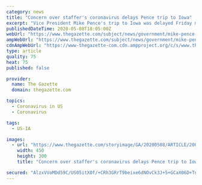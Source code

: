 ```yaml
---
category: news
title: "Concern over staffer's coronavirus delays Pence trip to Iowa"
excerpt: "Vice President Mike Pence's trip to Iowa was delayed Friday morning over concerns a member of his staff with COVID-19 had come in contact with others who were onboard Air Force 2 with Pence and Iowa Sens."
publishedDateTime: 2020-05-08T18:05:00Z
webUrl: "https://www.thegazette.com/subject/news/government/mike-pence-iowa-visit-staffer-tests-positive-coronavirus-20200508"
ampWebUrl: "https://www.thegazette.com/subject/news/government/mike-pence-iowa-visit-staffer-tests-positive-coronavirus-20200508?template=amphtml"
cdnAmpWebUrl: "https://www-thegazette-com.cdn.ampproject.org/c/s/www.thegazette.com/subject/news/government/mike-pence-iowa-visit-staffer-tests-positive-coronavirus-20200508?template=amphtml"
type: article
quality: 75
heat: 75
published: false

provider:
  name: The Gazette
  domain: thegazette.com

topics:
  - Coronavirus in US
  - Coronavirus

tags:
  - US-IA

images:
  - url: "https://www.thegazette.com/storyimage/GA/20200508/ARTICLE/200509736/AR/0/AR-200509736.jpg&MaxH=300&MaxW=500"
    width: 450
    height: 300
    title: "Concern over staffer's coronavirus delays Pence trip to Iowa"

secured: "AlzxVVoMDd59C/US05itXOf/+CRh3GRrT9beixe6dNOvCk3J+5+GCaX06D+TnfwQd3QxmIAFMmFYefpd2UQT0V4JXB3zHHQ1eOy/WXarEGF85EOvtyu2ms9tLmhQX8to99QaNyjPdfnFDGbruJ8rX7E4y5QSeG+ED92FyzkaWfZFrKlVY4sMvEGSNRbegNzM3KEdvBoEdvIqHsYrP3uOsaWauxJCZJdY5z9Zi5Pz+cD2oBvWnZt+naT5suVeyP8Fy9H/UB4VRGO6kK1tNo1ybGmZC/KrK/HZDFPQLQkHCKausReJHQ4ckWv7kwsVChgvIt27MUGN3/8dt0Z1mcwq6i84OBCNIa8Zj9fpVmTkeoQnmuqCAfJe28GAqXILAxKf28cmA3bCA7IvWDXLgo0YcnELXEJp1i3KPoZdZA0HWVeKDQ1IbdBGtbwMWEirPOjZ+Pw+gVCd5YB6nn2lOvsHLEVDlV4QmMJUy/ZvKK5YLEg=;R/gObMCc1aXecQp/KJRiHw=="
---
```


